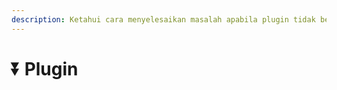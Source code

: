 ```yaml
---
description: Ketahui cara menyelesaikan masalah apabila plugin tidak berfungsi dengan normal.
---
```


# ⏬ Plugin
